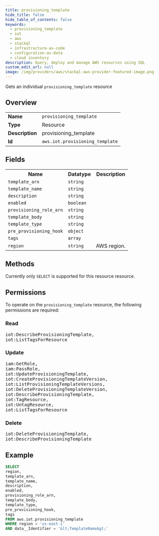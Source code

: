 ```yaml
---
title: provisioning_template
hide_title: false
hide_table_of_contents: false
keywords:
  - provisioning_template
  - iot
  - aws
  - stackql
  - infrastructure-as-code
  - configuration-as-data
  - cloud inventory
description: Query, deploy and manage AWS resources using SQL
custom_edit_url: null
image: /img/providers/aws/stackql-aws-provider-featured-image.png
---
```

Gets an individual <code>provisioning_template</code> resource

## Overview
<table><tbody>
<tr><td><b>Name</b></td><td><code>provisioning_template</code></td></tr>
<tr><td><b>Type</b></td><td>Resource</td></tr>
<tr><td><b>Description</b></td><td>provisioning_template</td></tr>
<tr><td><b>Id</b></td><td><code>aws.iot.provisioning_template</code></td></tr>
</tbody></table>

## Fields
<table><tbody>
<tr><th>Name</th><th>Datatype</th><th>Description</th></tr>
<tr><td><code>template_arn</code></td><td><code>string</code></td><td></td></tr>
<tr><td><code>template_name</code></td><td><code>string</code></td><td></td></tr>
<tr><td><code>description</code></td><td><code>string</code></td><td></td></tr>
<tr><td><code>enabled</code></td><td><code>boolean</code></td><td></td></tr>
<tr><td><code>provisioning_role_arn</code></td><td><code>string</code></td><td></td></tr>
<tr><td><code>template_body</code></td><td><code>string</code></td><td></td></tr>
<tr><td><code>template_type</code></td><td><code>string</code></td><td></td></tr>
<tr><td><code>pre_provisioning_hook</code></td><td><code>object</code></td><td></td></tr>
<tr><td><code>tags</code></td><td><code>array</code></td><td></td></tr>
<tr><td><code>region</code></td><td><code>string</code></td><td>AWS region.</td></tr>

</tbody></table>

## Methods
Currently only <code>SELECT</code> is supported for this resource resource.

## Permissions

To operate on the <code>provisioning_template</code> resource, the following permissions are required:

### Read
<pre>
iot:DescribeProvisioningTemplate,
iot:ListTagsForResource</pre>

### Update
<pre>
iam:GetRole,
iam:PassRole,
iot:UpdateProvisioningTemplate,
iot:CreateProvisioningTemplateVersion,
iot:ListProvisioningTemplateVersions,
iot:DeleteProvisioningTemplateVersion,
iot:DescribeProvisioningTemplate,
iot:TagResource,
iot:UntagResource,
iot:ListTagsForResource</pre>

### Delete
<pre>
iot:DeleteProvisioningTemplate,
iot:DescribeProvisioningTemplate</pre>


## Example
```sql
SELECT
region,
template_arn,
template_name,
description,
enabled,
provisioning_role_arn,
template_body,
template_type,
pre_provisioning_hook,
tags
FROM aws.iot.provisioning_template
WHERE region = 'us-east-1'
AND data__Identifier = '&lt;TemplateName&gt;'
```
